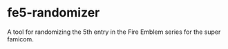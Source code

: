 # fe5-randomizer
A tool for randomizing the 5th entry in the Fire Emblem series for the super famicom.
